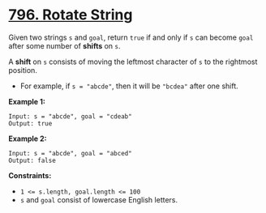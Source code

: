 # [796. Rotate String](https://leetcode.com/problems/rotate-string/description/)

Given two strings `s` and `goal`, return `true` if and only if `s` can become `goal` after some number of **shifts**  on `s`.

A **shift**  on `s` consists of moving the leftmost character of `s` to the rightmost position.

- For example, if `s = "abcde"`, then it will be `"bcdea"` after one shift.

**Example 1:** 

```
Input: s = "abcde", goal = "cdeab"
Output: true
```

**Example 2:** 

```
Input: s = "abcde", goal = "abced"
Output: false
```

**Constraints:** 

- `1 <= s.length, goal.length <= 100`
- `s` and `goal` consist of lowercase English letters.
